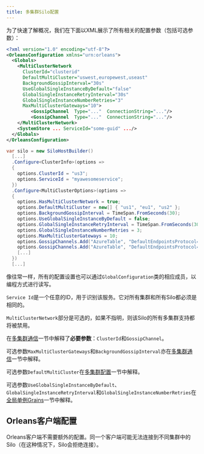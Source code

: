 ```yaml
---
title: 多集群Silo配置
---
```


为了快速了解概况，我们在下面以XML展示了所有相关的配置参数（包括可选参数）：

```xml
<?xml version="1.0" encoding="utf-8"?>
<OrleansConfiguration xmlns="urn:orleans">
  <Globals>
    <MultiClusterNetwork
      ClusterId="clusterid"
      DefaultMultiCluster="uswest,europewest,useast"
      BackgroundGossipInterval="30s"
      UseGlobalSingleInstanceByDefault="false"
      GlobalSingleInstanceRetryInterval="30s"
      GlobalSingleInstanceNumberRetries="3"
      MaxMultiClusterGateways="10">
         <GossipChannel  Type="..."  ConnectionString="..."/>      
         <GossipChannel  Type="..."  ConnectionString="..."/>      
    </MultiClusterNetwork>
    <SystemStore ... ServiceId="some-guid" .../>
  </Globals>
</OrleansConfiguration>
```

```csharp
var silo = new SiloHostBuilder()
  [...]
  .Configure<ClusterInfo>(options =>
  {
    options.ClusterId = "us3";
    options.ServiceId = "myawesomeservice";
  })
  .Configure<MultiClusterOptions>(options => 
  {
    options.HasMultiClusterNetwork = true;
    options.DefaultMultiCluster = new[] { "us1", "eu1", "us2" };
    options.BackgroundGossipInterval = TimeSpan.FromSeconds(30);
    options.UseGlobalSingleInstanceByDefault = false;
    options.GlobalSingleInstanceRetryInterval = TimeSpan.FromSeconds(30);
    options.GlobalSingleInstanceNumberRetries = 3;
    options.MaxMultiClusterGateways = 10;
    options.GossipChannels.Add("AzureTable", "DefaultEndpointsProtocol=https;AccountName=usa;AccountKey=...");
    options.GossipChannels.Add("AzureTable", "DefaultEndpointsProtocol=https;AccountName=europe;AccountKey=...")
    [...]
  })
  [...]
```

像往常一样，所有的配置设置也可以通过`GlobalConfiguration`类的相应成员，以编程方式进行读写。

`Service Id`是一个任意的ID，用于识别该服务。它对所有集群和所有Silo都必须是相同的。

`MultiClusterNetwork`部分是可选的，如果不指明，则该Silo的所有多集群支持都将被禁用。

在[多集群通信](GossipChannels.md)一节中解释了**必要参数**：`ClusterId`和`GossipChannel`。

可选参数`MaxMultiClusterGateways`和`BackgroundGossipInterval`亦在[多集群通信](GossipChannels.md)一节中解释。

可选参数`DefaultMultiCluster`在[多集群配置](MultiClusterConfiguration.md)一节中解释。

可选参数`UseGlobalSingleInstanceByDefault`、`GlobalSingleInstanceRetryInterval`和`GlobalSingleInstanceNumberRetries`在[全局单例Grains](GlobalSingleInstance.md)一节中解释。

## Orleans客户端配置

Orleans客户端不需要额外的配置。同一个客户端可能无法连接到不同集群中的Silo（在这种情况下，Silo会拒绝连接）。